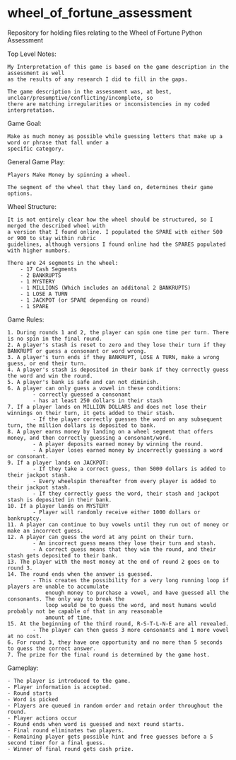# wheel_of_fortune_assessment
Repository for holding files relating to the Wheel of Fortune Python Assessment

Top Level Notes:

    My Interpretation of this game is based on the game description in the assessment as well 
    as the results of any research I did to fill in the gaps. 

    The game description in the assessment was, at best, unclear/presumptive/conflicting/incomplete, so
    there are matching irregularities or inconsistencies in my coded interpretation. 

Game Goal:

    Make as much money as possible while guessing letters that make up a word or phrase that fall under a 
    specific category. 
   
General Game Play:

    Players Make Money by spinning a wheel. 
    
    The segment of the wheel that they land on, determines their game options.
    
Wheel Structure:
    
    It is not entirely clear how the wheel should be structured, so I merged the described wheel with
    a version that I found online. I populated the SPARE with either 500 or 900 to stay within rubric
    guidelines, although versions I found online had the SPARES populated with higher numbers.
    
    There are 24 segments in the wheel:
        - 17 Cash Segments
        - 2 BANKRUPTS
        - 1 MYSTERY
        - 1 MILLIONS (Which includes an additonal 2 BANKRUPTS)
        - 1 LOSE A TURN
        - 1 JACKPOT (or SPARE depending on round)
        - 1 SPARE
    
Game Rules:

    1. During rounds 1 and 2, the player can spin one time per turn. There is no spin in the final round.
    2. A player's stash is reset to zero and they lose their turn if they BANKRUPT or guess a consonant or word wrong.
    3. A player's turn ends if they BANKRUPT, LOSE A TURN, make a wrong guess, or end their turn.
    4. A player's stash is deposited in their bank if they correctly guess the word and win the round.
    5. A player's bank is safe and can not diminish.
    6. A player can only guess a vowel in these conditions: 
            - correctly guessed a consonant
            - has at least 250 dollars in their stash
    7. If a player lands on MILLION DOLLARS and does not lose their winnings on their turn, it gets added to their stash.
            - If the player correctly guesses the word on any subsequent turn, the million dollars is deposited to bank.
    8. A player earns money by landing on a wheel segment that offers money, and then correctly guessing a consonant/word.
            - A player deposits earned money by winning the round.
            - A player loses earned money by incorrectly guessing a word or consonant.
    9. If a player lands on JACKPOT:
            - If they take a correct guess, then 5000 dollars is added to their jackpot stash.
            - Every wheelspin thereafter from every player is added to their jackpot stash.
            - If they correctly guess the word, their stash and jackpot stash is deposited in their bank.
    10. If a player lands on MYSTERY
            - Player will randomly receive either 1000 dollars or bankruptcy.
    11. A player can continue to buy vowels until they run out of money or make an incorrect guess.
    12. A player can guess the word at any point on their turn.
            - An incorrect guess means they lose their turn and stash.
            - A correct guess means that they win the round, and their stash gets deposited to their bank.
    13. The player with the most money at the end of round 2 goes on to round 3.
    14. The round ends when the answer is guessed.
            - This creates the possibility for a very long running loop if players are unable to accumulate 
                enough money to purchase a vowel, and have guessed all the consonants. The only way to break the 
                loop would be to guess the word, and most humans would probably not be capable of that in any reasonable
                amount of time.
    15. At the beginning of the third round, R-S-T-L-N-E are all revealed. 
            - The player can then guess 3 more consonants and 1 more vowel at no cost.
    6. For round 3, they have one opportunity and no more than 5 seconds to guess the correct answer.
    7. The prize for the final round is determined by the game host.
    
Gameplay:
    
    - The player is introduced to the game.
    - Player information is accepted.
    - Round starts
    - Word is picked
    - Players are queued in random order and retain order throughout the round.
    - Player actions occur
    - Round ends when word is guessed and next round starts.
    - Final round eliminates two players.
    - Remaining player gets possible hint and free guesses before a 5 second timer for a final guess.
    - Winner of final round gets cash prize.
  